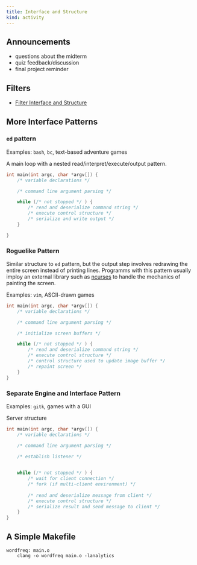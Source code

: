 ```yaml
---
title: Interface and Structure
kind: activity
---
```


## Announcements

- questions about the midterm
- quiz feedback/discussion
- final project reminder

## Filters

- [Filter Interface and Structure](/activities/inclass_week10_1/)

## More Interface Patterns

### `ed` pattern

Examples: `bash`, `bc`, text-based adventure games

A main loop with a nested read/interpret/execute/output pattern.

~~~~ c
int main(int argc, char *argv[]) {
    /* variable declarations */

    /* command line argument parsing */

    while (/* not stopped */ ) {
        /* read and deserialize command string */
        /* execute control structure */
        /* serialize and write output */
    }

}
~~~~

### Roguelike Pattern

Similar structure to `ed` pattern, but the output step involves
redrawing the entire screen instead of printing lines. Programms with
this pattern usually imploy an external library such as
[ncurses](http://en.wikipedia.org/wiki/Ncurses) to handle the
mechanics of painting the screen.

Examples: `vim`, ASCII-drawn games

~~~~ c
int main(int argc, char *argv[]) {
    /* variable declarations */

    /* command line argument parsing */

    /* initialize screen buffers */

    while (/* not stopped */ ) {
        /* read and deserialize command string */
        /* execute control structure */
        /* control structure used to update image buffer */
        /* repaint screen */
    }
}
~~~~

### Separate Engine and Interface Pattern

Examples: `gitk`, games with a GUI

Server structure

~~~~ c
int main(int argc, char *argv[]) {
    /* variable declarations */

    /* command line argument parsing */

    /* establish listener */

    
    while (/* not stopped */ ) {
        /* wait for client connection */
        /* fork (if multi-client environment) */
        
        /* read and deserialize message from client */
        /* execute control structure */
        /* serialize result and send message to client */
    }
}
~~~~

## A Simple Makefile

~~~~ make
wordfreq: main.o
    clang -o wordfreq main.o -lanalytics
~~~~
